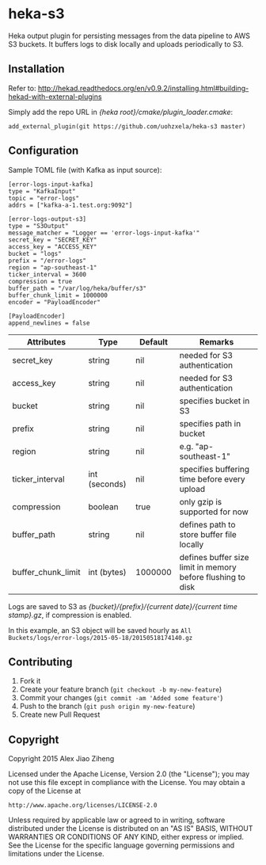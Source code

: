 # heka-s3

Heka output plugin for persisting messages from the data pipeline to AWS S3 buckets. It buffers logs to disk locally and uploads periodically to S3.

## Installation

Refer to: http://hekad.readthedocs.org/en/v0.9.2/installing.html#building-hekad-with-external-plugins

Simply add the repo URL in _{heka root}/cmake/plugin_loader.cmake_:

    add_external_plugin(git https://github.com/uohzxela/heka-s3 master)

## Configuration

Sample TOML file (with Kafka as input source):

```
[error-logs-input-kafka]
type = "KafkaInput"
topic = "error-logs"
addrs = ["kafka-a-1.test.org:9092"]

[error-logs-output-s3]
type = "S3Output"
message_matcher = "Logger == 'error-logs-input-kafka'"
secret_key = "SECRET_KEY"
access_key = "ACCESS_KEY"
bucket = "logs"
prefix = "/error-logs"
region = "ap-southeast-1"
ticker_interval = 3600
compression = true
buffer_path = "/var/log/heka/buffer/s3"
buffer_chunk_limit = 1000000
encoder = "PayloadEncoder"

[PayloadEncoder]
append_newlines = false
```

| Attributes        | Type          | Default | Remarks   |
| -------------     |-------------  | -----   | --------- |
| secret_key        | string        |   nil   | needed for S3 authentication |
| access_key        | string        |   nil   | needed for S3 authentication |
| bucket            | string        |   nil   | specifies bucket in S3 |
| prefix            | string        |   nil   | specifies path in bucket |
| region            | string        |   nil   | e.g. "ap-southeast-1"|
| ticker_interval   | int (seconds) |   nil   | specifies buffering time before every upload |
| compression       | boolean       |   true  | only gzip is supported for now |
| buffer_path       | string        |   nil   | defines path to store buffer file locally |
| buffer_chunk_limit| int (bytes)   | 1000000 | defines buffer size limit in memory before flushing to disk|

Logs are saved to S3 as _{bucket}/{prefix}/{current date}/{current time stamp}.gz_, if compression is enabled.

In this example, an S3 object will be saved hourly as `All Buckets/logs/error-logs/2015-05-18/20150518174140.gz`

## Contributing

1. Fork it
2. Create your feature branch (`git checkout -b my-new-feature`)
3. Commit your changes (`git commit -am 'Added some feature'`)
4. Push to the branch (`git push origin my-new-feature`)
5. Create new Pull Request

## Copyright

Copyright 2015 Alex Jiao Ziheng

Licensed under the Apache License, Version 2.0 (the "License");
you may not use this file except in compliance with the License.
You may obtain a copy of the License at

    http://www.apache.org/licenses/LICENSE-2.0

Unless required by applicable law or agreed to in writing, software
distributed under the License is distributed on an "AS IS" BASIS,
WITHOUT WARRANTIES OR CONDITIONS OF ANY KIND, either express or implied.
See the License for the specific language governing permissions and
limitations under the License.
